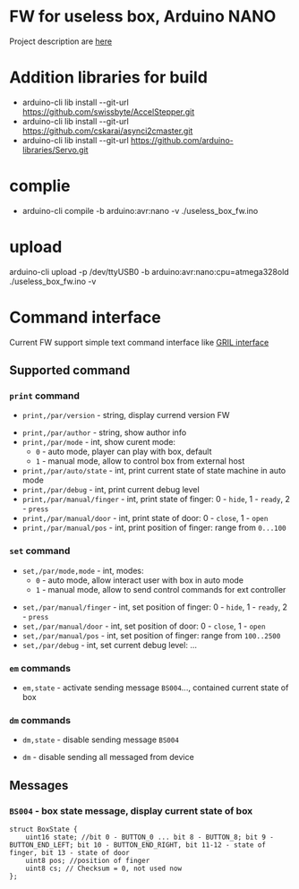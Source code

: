 # FW for useless box, Arduino NANO

Project description are [here](https://alexlexx1.gitbook.io/useless-box/)

# Addition libraries for build

* arduino-cli lib install --git-url <https://github.com/swissbyte/AccelStepper.git>
* arduino-cli lib install --git-url <https://github.com/cskarai/asynci2cmaster.git>
* arduino-cli lib install --git-url <https://github.com/arduino-libraries/Servo.git>

# complie

* arduino-cli compile -b arduino:avr:nano -v ./useless_box_fw.ino

# upload

arduino-cli upload -p /dev/ttyUSB0 -b arduino:avr:nano:cpu=atmega328old ./useless_box_fw.ino -v

# Command interface

Current FW support simple text command interface like [GRIL interface](https://www.ecomexico.net/proyectos/soporte/TOPCON-SOKKIA/GPS/GRX1/ARRANQUE%20EN%20ESTATICO/GRILver2_3.pdf)

## Supported command

### `print` command

- `print,/par/version` - string, display currend version FW
* `print,/par/author` - string, show author info
* `print,/par/mode` - int, show curent mode:
  * `0` - auto mode,  player can play with box, default
  * `1` - manual mode, allow to control box from external host
* `print,/par/auto/state` - int, print current state of state machine in auto mode
* `print,/par/debug` - int, print current debug level
* `print,/par/manual/finger` - int, print state of finger: 0 - `hide`, 1 - `ready`, 2 - `press`
* `print,/par/manual/door` - int, print state of door: 0 - `close`, 1 - `open`
* `print,/par/manual/pos` - int, print position of finger: range from `0...100`

### `set` command

- `set,/par/mode,mode` - int, modes:
  * `0` - auto mode, allow interact user with box in auto mode
  * `1` - manual mode, allow to send control commands for ext controller
* `set,/par/manual/finger` - int, set position of finger: 0 - `hide`, 1 - `ready`, 2 - `press`
* `set,/par/manual/door` - int, set position of door: 0 - `close`, 1 - `open`
* `set,/par/manual/pos` - int, set position of finger: range from `100..2500`
* `set,/par/debug` - int, set current debug level: ...

### `em` commands

- `em,state` - activate sending message `BS004`..., contained current state of box

### `dm` commands

- `dm,state` - disable sending message `BS004`
* `dm` - disable sending all messaged from device

## Messages

### `BS004` - box state message, display current state of box

```
struct BoxState {
    uint16 state; //bit 0 - BUTTON_0 ... bit 8 - BUTTON_8; bit 9 - BUTTON_END_LEFT; bit 10 - BUTTON_END_RIGHT, bit 11-12 - state of finger, bit 13 - state of door
    uint8 pos; //position of finger
    uint8 cs; // Checksum = 0, not used now
};
```
